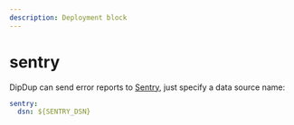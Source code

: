 ```yaml
---
description: Deployment block
---
```


# sentry

DipDup can send error reports to [Sentry](https://sentry.io), just specify a data source name: 

```yaml
sentry:
  dsn: ${SENTRY_DSN}
```



